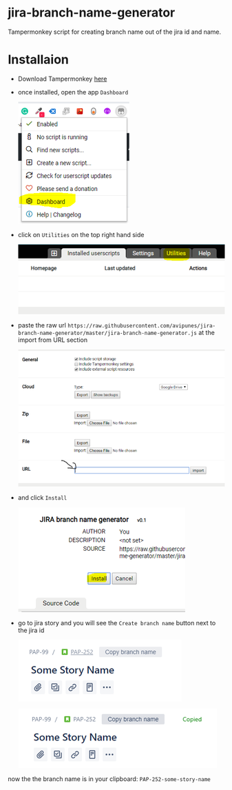 # jira-branch-name-generator
Tampermonkey script for creating branch name out of the jira id and name.

# Installaion
* Download Tampermonkey [here](https://chrome.google.com/webstore/detail/tampermonkey/dhdgffkkebhmkfjojejmpbldmpobfkfo?hl=en)
* once installed, open the app `Dashboard`

  ![Dashboard](./1.PNG "Dashboard")

* click on `Utilities` on the top right hand side

  ![Utilities](./2.PNG "Utilities")

* paste the raw url `https://raw.githubusercontent.com/avipunes/jira-branch-name-generator/master/jira-branch-name-generator.js` at the import from URL section

  ![Import from URL](./3.PNG "Import from URL")
  
* and click `Install`

  ![Install](./4.PNG "Install")
  
* go to jira story and you will see the `Create branch name` button next to the jira id

  ![Create branch name](./5.PNG "Create branch name")

  ![Create branch name](./6.PNG "Create branch name")

now the the branch name is in your clipboard: `PAP-252-some-story-name`
